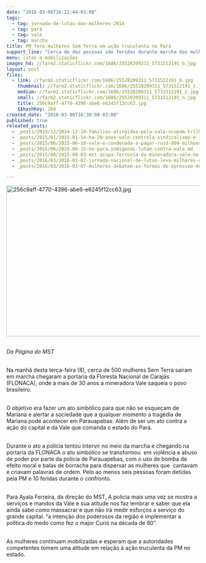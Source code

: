 ```yaml
---
date: "2016-03-08T16:22:44-03:00"
tags:
  - tag: jornada-de-lutas-das-mulheres-2016
  - tag: pará
  - tag: vale
  - tag: marcha
title: PM fere mulheres Sem Terra em ação truculenta no Pará
support_line: "Cerca de dez pessoas são feridas durante marcha das mulheres em direção a Vale de Parauapebas, no Pará. "
menu: lutas e mobilizações
images_hd: //farm2.staticflickr.com/1686/25528209311_5731512191_b.jpg
layout: post
files:
  - link: //farm2.staticflickr.com/1686/25528209311_5731512191_b.jpg
    thumbnail: //farm2.staticflickr.com/1686/25528209311_5731512191_t.jpg
    medium: //farm2.staticflickr.com/1686/25528209311_5731512191_z.jpg
    small: //farm2.staticflickr.com/1686/25528209311_5731512191_n.jpg
    title: 256c9aff-4770-4396-abe6-e6245f12cc63.jpg
    $$hashKey: 2D4
created_date: "2016-03-08T16:30:08-03:00"
published: true
releated_posts:
  - _posts/2014/12/2014-12-10-familias-atingidas-pela-vale-ocupam-trilhos-da-estrada-de-ferro-de-carajas.md
  - _posts/2015/01/2015-01-14-ha-20-anos-vale-controla-sindicalismo-e-impede-eleicoes-em-carajas.md
  - _posts/2015/06/2015-06-10-vale-e-condenada-a-pagar-rusd-804-milhoes-por-acidentes-de-trabalho.md
  - _posts/2015/06/2015-06-15-no-para-indigenas-lutam-contra-vale.md
  - _posts/2015/08/2015-08-03-mst-ocupa-ferrovia-da-mineradora-vale-no-para.md
  - _posts/2016/03/2016-03-07-jornada-nacional-de-lutas-leva-milhares-de-mulheres-as-ruas-de-todo-pais.md
  - _posts/2016/03/2016-03-07-mulheres-debatem-as-formas-de-opressao-do-capital-no-campo.md

---
```

<p><img alt="256c9aff-4770-4396-abe6-e6245f12cc63.jpg" height="394" src="//farm2.staticflickr.com/1686/25528209311_5731512191_b.jpg" width="700" /></p>

<p><br />
<em>Da P&aacute;gina do MST</em></p>

<p><br />
Na manh&atilde; desta ter&ccedil;a-feira (8), cerca de 500 mulheres Sem Terra sa&iacute;ram em marcha chegaram a portaria da Floresta Nacional de Caraj&aacute;s (FLONACA), onde a mais de 30 anos a mineradora Vale saqueia o povo brasileiro.</p>

<p><br />
O objetivo era fazer um ato simb&oacute;lico para que n&atilde;o se esque&ccedil;am de Mariana e alertar a sociedade que a qualquer momento a trag&eacute;dia de Mariana pode acontecer em Parauapebas. Al&eacute;m de ser um ato contra a a&ccedil;&atilde;o do capital e da Vale que comanda o estado do Par&aacute;.</p>

<p><br />
Durante o ato a pol&iacute;cia tentou intervir no meio da marcha e chegando na portaria da FLONACA o ato simb&oacute;lico se transformou &nbsp;em viol&ecirc;ncia e abuso de poder por parte da pol&iacute;cia de Parauapebas, com o uso de bomba de efeito moral e balas de borracha para dispersar as mulheres que &nbsp;cantavam e criavam palavras de ordem. Pelo ao menos seis pessoas foram detidas pela PM e 10 feridas durante o confronto.&nbsp;</p>

<p><br />
Para Ayala Ferreira, da dire&ccedil;&atilde;o do MST, A policia mais uma vez se mostra a servi&ccedil;os e mandos da Vale e sua atitude nos faz lembrar e saber que ela ainda sabe como massacrar e que n&atilde;o ir&aacute; medir esfor&ccedil;os a servi&ccedil;o do grande capital. &ldquo;a inten&ccedil;&atilde;o dos poderosos da regi&atilde;o &eacute; implementar a pol&iacute;tica do medo como fez o major Curi&oacute; na d&eacute;cada de 80&rdquo;.&nbsp;</p>

<p><br />
As mulheres continuam mobilizadas e esperam que a autoridades competentes tomem uma atitude em rela&ccedil;&atilde;o &agrave; a&ccedil;&atilde;o truculenta da PM no estado.</p>

<p>&nbsp;</p>
